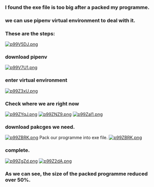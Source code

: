 ### I found the exe file is too big after a packed my programme. 
### we can use pipenv virtual environment to deal with it.
### These are the steps:

[![p99V5DJ.png](https://s1.ax1x.com/2023/04/15/p99V5DJ.png)](https://imgse.com/i/p99V5DJ)
### download pipenv
[![p99V7U1.png](https://s1.ax1x.com/2023/04/15/p99V7U1.png)](https://imgse.com/i/p99V7U1)
### enter virtual environment
[![p99Z3xU.png](https://s1.ax1x.com/2023/04/15/p99Z3xU.png)](https://imgse.com/i/p99Z3xU)
### Check where we are right now
[![p99ZYqJ.png](https://s1.ax1x.com/2023/04/15/p99ZYqJ.png)](https://imgse.com/i/p99ZYqJ)
[![p99ZNZ9.png](https://s1.ax1x.com/2023/04/15/p99ZNZ9.png)](https://imgse.com/i/p99ZNZ9)
[![p99ZaI1.png](https://s1.ax1x.com/2023/04/15/p99ZaI1.png)](https://imgse.com/i/p99ZaI1)
### download pakcges we need.
[![p99ZBRK.png](https://s1.ax1x.com/2023/04/15/p99ZBRK.png)](https://imgse.com/i/p99ZBRK)
Pack our programme into exe file.
[![p99ZBRK.png](https://s1.ax1x.com/2023/04/15/p99ZBRK.png)](https://imgse.com/i/p99ZBRK)
### complete.
[![p99ZgZd.png](https://s1.ax1x.com/2023/04/15/p99ZgZd.png)](https://imgse.com/i/p99ZgZd)
[![p99Z2dA.png](https://s1.ax1x.com/2023/04/15/p99Z2dA.png)](https://imgse.com/i/p99Z2dA)
### As we can see, the size of the packed programme reduced over 50%.
